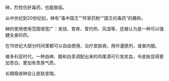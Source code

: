 砷，烈性伤肝毒药，也能致癌。

从中世纪到20世纪初，砷有”毒中国王“”传家药粉“”国王的毒药“的趣称。

砷的使用使用范围很宽广：发烧、胃疼、胃灼热、风湿等，还被认为是一种可以强健全身的药。

在19世纪大部分时间里都可以自由使用，治疗皮肤病，用作灌肠剂，或者内服。

维多利亚时代，一种由砷、醋和白垩调配出来的鸡尾酒可引发贫血，令皮肤显得更加苍白，更加有贵族气质。

长期吸收砷会让皮肤变暗。